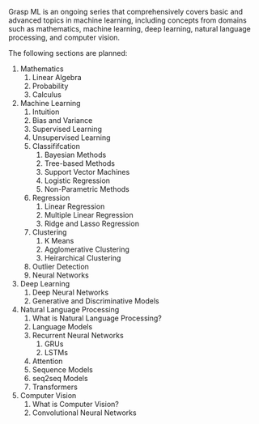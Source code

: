 Grasp ML is an ongoing series that comprehensively covers basic and advanced topics in machine learning, including concepts from domains such as mathematics, machine learning, deep learning, natural language processing, and computer vision. 

The following sections are planned:
1. Mathematics
    1. Linear Algebra
    1. Probability
    1. Calculus
1. Machine Learning
    1. Intuition
    1. Bias and Variance
    1. Supervised Learning
    1. Unsupervised Learning
    1. Classififcation
        1. Bayesian Methods
        1. Tree-based Methods
        1. Support Vector Machines
        1. Logistic Regression
        1. Non-Parametric Methods
    1. Regression
        1. Linear Regression
        1. Multiple Linear Regression
        1. Ridge and Lasso Regression
    1. Clustering
        1. K Means
        1. Agglomerative Clustering
        1. Heirarchical Clustering
    1. Outlier Detection
    1. Neural Networks
1. Deep Learning
    1. Deep Neural Networks
    1. Generative and Discriminative Models
1. Natural Language Processing
    1. What is Natural Language Processing?
    1. Language Models
    1. Recurrent Neural Networks
        1. GRUs
        1. LSTMs
    1. Attention
    1. Sequence Models
    1. seq2seq Models
    1. Transformers
1. Computer Vision
    1. What is Computer Vision?
    1. Convolutional Neural Networks